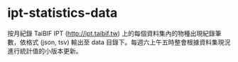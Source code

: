 # ipt-statistics-data
按月紀錄 TaiBIF IPT (http://ipt.taibif.tw) 上的每個資料集內的物種出現紀錄筆數，依格式 (json, tsv) 輸出至 data 目錄下。每週六上午五時整會根據資料集現況進行統計值的小版本更新。
